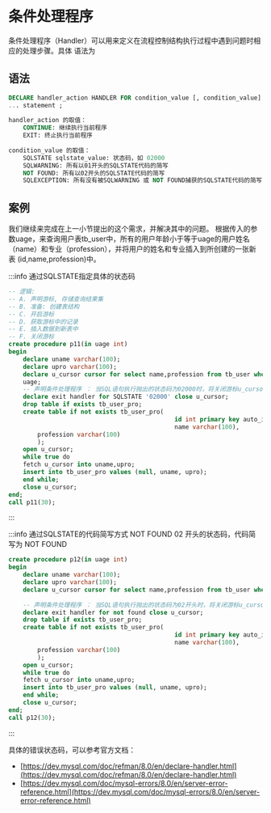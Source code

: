 # 条件处理程序
条件处理程序（Handler）可以用来定义在流程控制结构执行过程中遇到问题时相应的处理步骤。具体
语法为

## 语法
```SQL
DECLARE handler_action HANDLER FOR condition_value [, condition_value]
... statement ;
        
handler_action 的取值：
    CONTINUE: 继续执行当前程序
    EXIT: 终止执行当前程序
                  
condition_value 的取值：
    SQLSTATE sqlstate_value: 状态码，如 02000                      
    SQLWARNING: 所有以01开头的SQLSTATE代码的简写
    NOT FOUND: 所有以02开头的SQLSTATE代码的简写
    SQLEXCEPTION: 所有没有被SQLWARNING 或 NOT FOUND捕获的SQLSTATE代码的简写
```


## 案例

我们继续来完成在上一小节提出的这个需求，并解决其中的问题。
根据传入的参数uage，来查询用户表tb_user中，所有的用户年龄小于等于uage的用户姓名
（name）和专业（profession），并将用户的姓名和专业插入到所创建的一张新表
(id,name,profession)中。


:::info 通过SQLSTATE指定具体的状态码
```SQL
-- 逻辑:
-- A. 声明游标, 存储查询结果集
-- B. 准备: 创建表结构
-- C. 开启游标
-- D. 获取游标中的记录
-- E. 插入数据到新表中
-- F. 关闭游标
create procedure p11(in uage int)
begin
    declare uname varchar(100);
    declare upro varchar(100);
    declare u_cursor cursor for select name,profession from tb_user where age <=
    uage;
    -- 声明条件处理程序 ： 当SQL语句执行抛出的状态码为02000时，将关闭游标u_cursor，并退出
    declare exit handler for SQLSTATE '02000' close u_cursor;
    drop table if exists tb_user_pro;
    create table if not exists tb_user_pro(
                                              id int primary key auto_increment,
                                              name varchar(100),
        profession varchar(100)
        );
    open u_cursor;
    while true do
    fetch u_cursor into uname,upro;
    insert into tb_user_pro values (null, uname, upro);
    end while;
    close u_cursor;
end;
call p11(30);
```
:::

:::info 通过SQLSTATE的代码简写方式 NOT FOUND
02 开头的状态码，代码简写为 NOT FOUND
```SQL
create procedure p12(in uage int)
begin
    declare uname varchar(100);
    declare upro varchar(100);
    declare u_cursor cursor for select name,profession from tb_user where age <=
                                                                          uage;
    -- 声明条件处理程序 ： 当SQL语句执行抛出的状态码为02开头时，将关闭游标u_cursor，并退出
    declare exit handler for not found close u_cursor;
    drop table if exists tb_user_pro;
    create table if not exists tb_user_pro(
                                              id int primary key auto_increment,
                                              name varchar(100),
        profession varchar(100)
        );
    open u_cursor;
    while true do
    fetch u_cursor into uname,upro;
    insert into tb_user_pro values (null, uname, upro);
    end while;
    close u_cursor;
end;
call p12(30);    
```
:::

具体的错误状态码，可以参考官方文档：
- [https://dev.mysql.com/doc/refman/8.0/en/declare-handler.html](https://dev.mysql.com/doc/refman/8.0/en/declare-handler.html)
- [https://dev.mysql.com/doc/mysql-errors/8.0/en/server-error-reference.html](https://dev.mysql.com/doc/mysql-errors/8.0/en/server-error-reference.html)